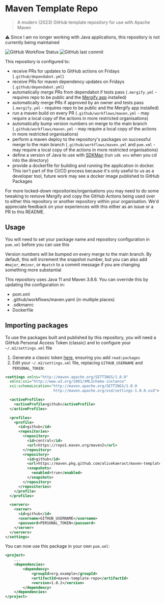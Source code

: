 # Maven Template Repo

> A modern (2023) GitHub template repository for use with Apache Maven

⚠️ Since I am no longer working with Java applications, this repository is not currently being maintained

![GitHub Workflow Status](https://img.shields.io/github/actions/workflow/status/alicekaerast/maven-template-repo/maven.yaml) ![GitHub last commit](https://img.shields.io/github/last-commit/alicekaerast/maven-template-repo)

This repository is configured to:

* receive PRs for updates to GitHub actions on Fridays (`.github/dependabot.yml`)
* receive PRs for maven dependency updates on Fridays (`.github/dependabot.yml`)
* automatically merge PRs from dependabot if tests pass (`.mergify.yml` - requires repo to be public and the [Mergify app](https://mergify.com/) installed)
* automatically merge PRs if approved by an owner and tests pass (`.mergify.yml` - requires repo to be public and the Mergify app installed)
* run a maven build on every PR (`.github/workflows/maven.yml` - may require a local copy of the actions in more restricted organisations)
* automatically bump version numbers on merge to the main branch (`.github/workflows/maven.yml` - may require a local copy of the actions in more restricted organisations)
* perform a maven deploy to the repository's packages on successful merge to the main branch (`.github/workflows/maven.yml` and `pom.xml` - may require a local copy of the actions in more restricted organisations)
* define a version of Java to use with [SDKMan](https://sdkman.io/) (run `sdk env` when you cd into the directory)
* provide a dockerfile for building and running the application in docker. This isn't part of the CI/CD process because it's only useful to us as a developer tool, future work may see a docker image published to GitHub Packages

For more locked-down repositories/organisations you may need to do some tweaking to remove Mergify and copy the GitHub Actions being used over to either this repository or another repository within your organisation. We'd appreciate feedback on your experiences with this either as an issue or a PR to this README.

## Usage

You will need to set your package name and repository configuration in `pom.xml` before you can use this

Version numbers will be bumped on every merge to the main branch. By default, this will increment the snapshot number, but you can also add `#major`, `#minor`, or `#patch` to a commit message if you are changing something more substantial

This repository uses Java 11 and Maven 3.8.6. You can override this by updating the configuration in:

* pom.xml
* .github/workflows/maven.yaml (in multiple places)
* .sdkmanrc
* Dockerfile

## Importing packages

To use the packages built and published by this repository, you will need a GitHub Personal Access Token (classic) and to configure your `~/.m2/settings.xml` file

1. Generate a classic token [here](https://github.com/settings/tokens), ensuring you add `read:packages`
2. Edit your `~/.m2/settings.xml` file, replacing `GITHUB_USERNAME` and `PERSONAL_TOKEN`:

```xml
<settings xmlns="http://maven.apache.org/SETTINGS/1.0.0"
  xmlns:xsi="http://www.w3.org/2001/XMLSchema-instance"
  xsi:schemaLocation="http://maven.apache.org/SETTINGS/1.0.0
                      http://maven.apache.org/xsd/settings-1.0.0.xsd">

  <activeProfiles>
    <activeProfile>github</activeProfile>
  </activeProfiles>

  <profiles>
    <profile>
      <id>github</id>
      <repositories>
        <repository>
          <id>central</id>
          <url>https://repo1.maven.org/maven2</url>
        </repository>
        <repository>
          <id>github</id>
          <url>https://maven.pkg.github.com/alicekaerast/maven-template-repo</url>
          <snapshots>
            <enabled>true</enabled>
          </snapshots>
        </repository>
      </repositories>
    </profile>
  </profiles>

  <servers>
    <server>
      <id>github</id>
      <username>GITHUB_USERNAME</username>
      <password>PERSONAL_TOKEN</password>
    </server>
  </servers>
</settings>
```

You can now use this package in your own `pom.xml`:

```xml
<project>
    ...
    <dependencies>
        <dependency>
            <groupId>org.example</groupId>
            <artifactId>maven-template-repo</artifactId>
            <version>1.0.2</version>
        </dependency>
    </dependencies>
</project>
```
